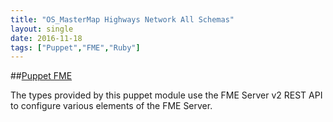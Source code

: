 ```yaml
---
title: "OS_MasterMap Highways Network All Schemas"
layout: single
date: 2016-11-18
tags: ["Puppet","FME","Ruby"]
---
```


##[Puppet FME](https://github.com/OrdnanceSurvey/puppet-fme)

The types provided by this puppet module use the FME Server v2 REST API to configure various elements of the FME Server.

